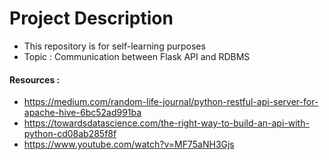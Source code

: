 # Project Description

- This repository is for self-learning purposes
- Topic : Communication between Flask API and RDBMS

#### Resources :
- https://medium.com/random-life-journal/python-restful-api-server-for-apache-hive-6bc52ad991ba
- https://towardsdatascience.com/the-right-way-to-build-an-api-with-python-cd08ab285f8f
- https://www.youtube.com/watch?v=MF75aNH3Gjs
